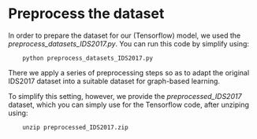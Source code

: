 # Preprocess the dataset
In order to prepare the dataset for our (Tensorflow) model, we used the *preprocess_datasets_IDS2017.py*. You can run this code by simplify using:
```
    python preprocess_datasets_IDS2017.py
```

There we apply a series of preprocessing steps so as to adapt the original IDS2017 dataset into a suitable dataset for graph-based learning.

To simplify this setting, however, we provide the *preprocessed_IDS2017* dataset, which you can simply use for the Tensorflow code, after unziping using:
```
    unzip preprocessed_IDS2017.zip
```